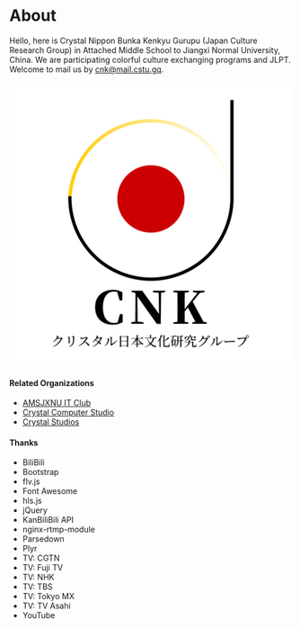 # About

Hello, here is Crystal Nippon Bunka Kenkyu Gurupu (Japan Culture Research Group) in Attached Middle School to Jiangxi Normal University, China. We are participating colorful culture exchanging programs and JLPT. Welcome to mail us by cnk@mail.cstu.gq.

<img src="/img/home-about.png" class="img-thumbnail img-fluid col-md-5 p-1 rounded mx-auto">

<div class="mt-3"></div>

#### Related Organizations
- [AMSJXNU IT Club](https://aitc.cstu.gq)
- [Crystal Computer Studio](https://ccs.cstu.gq)
- [Crystal Studios](https://www.cstu.gq)

#### Thanks
- BiliBili
- Bootstrap
- flv.js
- Font Awesome
- hls.js
- jQuery
- KanBiliBili API
- nginx-rtmp-module
- Parsedown
- Plyr
- TV: CGTN
- TV: Fuji TV
- TV: NHK
- TV: TBS
- TV: Tokyo MX
- TV: TV Asahi
- YouTube